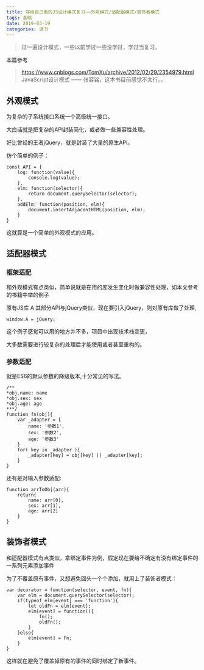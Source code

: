 ```yaml
---
title: 写给自己看的JS设计模式复习——外观模式/适配器模式/装饰者模式
tags: 基础
date: 2019-03-19
categories: 读书
---
```


>过一遍设计模式，一些以前学过一些没学过，学过当复习。

本篇参考 
>https://www.cnblogs.com/TomXu/archive/2012/02/29/2354979.html
JavaScript设计模式 —— 张容铭，这本书目前感觉不太行。。

## 外观模式

为复杂的子系统接口系统一个高级统一接口。

大白话就是把复杂的API封装简化，或者做一些兼容性处理。

好比曾经的王者jQuery，就是封装了大量的原生API。

仿个简单的例子：

```
const API = {
	log: function(value){
		console.log(value);
	},
	elm: function(selector){
		return document.querySelector(selector);
	},
	addElm: function(position, elm){
		document.insertAdjacentHTML(position, elm);
	}
}
```

这就算是一个简单的外观模式的应用。


## 适配器模式

### 框架适配

和外观模式有点类似，简单说就是在用的库发生变化时做兼容性处理，如本文参考的书籍中举的例子

原有JS库 A 其部分API与jQuery类似，现在要引入jQuery，则对原有库做了处理,

```
window.A = jQuery;
```
这个例子感觉可以用的地方并不多，项目中出现技术栈变更，

大多数需要进行较复杂的处理后才能使用或者甚至重构的。



### 参数适配

就是ES6的默认参数的降级版本,十分常见的写法。

```
/**
*obj.name: name
*obj.sex: sex
*obj.age: age
***/
function fn(obj){
	var _adapter = {
		name: '参数1',
		sex: '参数2',
		age: '参数3'
	}
	for( key in _adapter ){
		_adapter[key] = obj[key] || _adapter[key];
	}
}
```

还有是对输入参数适配:
```
function arrToObj(arr){
	return{
		name: arr[0],
		sex: arr[1],
		age: arr[2]
	}
}
```

## 装饰者模式 

和适配器模式有点类似，拿绑定事件为例，假定现在要给不确定有没有绑定事件的一系列元素添加事件

为了不覆盖原有事件，又想避免回头一个个添加，就用上了装饰者模式：

```
var decorator = function(selector, event, fn){
	var elm = document.querySelector(selector);
	if(typeof elm[event] === 'function'){
		let oldFn = elm[event];
		elm[event] = function(){
			fn();
			oldFn();
		}
	}else{
		elm[event] = Fn;
	}
}
```

这样就在避免了覆盖掉原有的事件的同时绑定了新事件。

